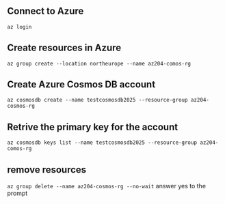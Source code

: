 ## Connect to Azure

`az login`

## Create resources in Azure

`az group create --location northeurope --name az204-comos-rg`

## Create Azure Cosmos DB account

`az cosmosdb create --name testcosmosdb2025 --resource-group az204-cosmos-rg`

## Retrive the primary key for the account

`az cosmosdb keys list --name testcosmosdb2025 --resource-group az204-comos-rg`

## remove resources

`az group delete --name az204-cosmos-rg --no-wait`
answer yes to the prompt

